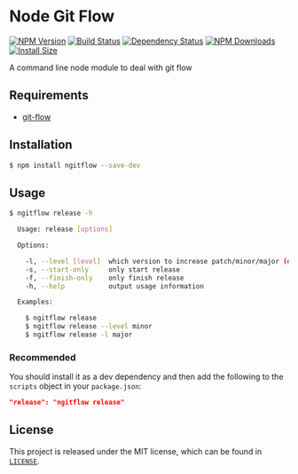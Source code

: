 # Node Git Flow

[![NPM Version](https://badge.fury.io/js/ngitflow.svg)](https://www.npmjs.com/package/ngitflow)
[![Build Status](https://travis-ci.org/xbranch/ngitflow.svg?branch=develop)](https://travis-ci.org/xbranch/ngitflow)
[![Dependency Status](https://david-dm.org/xbranch/ngitflow.svg)](https://david-dm.org/xbranch/ngitflow)
[![NPM Downloads](https://img.shields.io/npm/dm/ngitflow.svg?style=flat)](https://npmcharts.com/compare/ngitflow?minimal=true)
[![Install Size](https://packagephobia.now.sh/badge?p=ngitflow)](https://packagephobia.now.sh/result?p=ngitflow)

A command line node module to deal with git flow

## Requirements
- [git-flow](https://github.com/petervanderdoes/gitflow-avh)

## Installation

```bash
$ npm install ngitflow --save-dev
```

## Usage

```bash
$ ngitflow release -h

  Usage: release [options]

  Options:

    -l, --level [level]  which version to increase patch/minor/major (default: patch)
    -s, --start-only     only start release
    -f, --finish-only    only finish release
    -h, --help           output usage information

  Examples:

    $ ngitflow release
    $ ngitflow release --level minor
    $ ngitflow release -l major
```

### Recommended

You should install it as a dev dependency and then add the following to the `scripts` object in your `package.json`:

```json
"release": "ngitflow release"
```

## License

This project is released under the MIT license, which can be found in [`LICENSE`](LICENSE).
